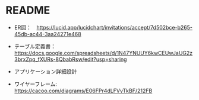 # README

- ER図：　https://lucid.app/lucidchart/invitations/accept/7d502bce-b265-45db-ac44-3aa24271e468

- テーブル定義書：  https://docs.google.com/spreadsheets/d/1N47YNUUY6kwCEUwJaUG2z3brxZpq_fXURs-8QbabRsw/edit?usp=sharing

- アプリケーション詳細設計

- ワイヤーフレーム: https://cacoo.com/diagrams/E06FPr4dLFVvTkBF/212FB
